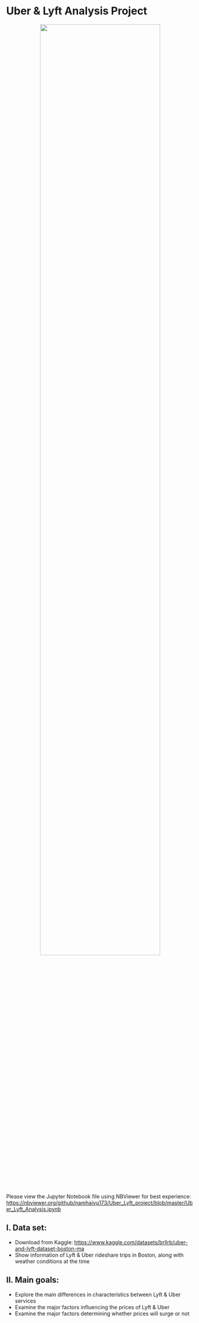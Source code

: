 # Uber & Lyft Analysis Project

<!---![alt text](https://www.ridester.com/wp-content/uploads/2021/09/uber_vs_lyft_overview_1.jpg) --->

<p align="center">
<img src="https://www.ridester.com/wp-content/uploads/2021/09/uber_vs_lyft_overview_1.jpg" 
alt="" title="Source: https://www.ridester.com/uber-vs-lyft/" width="80%" height="80%">
</p>

Please view the Jupyter Notebook file using NBViewer for best experience: https://nbviewer.org/github/namhaivu173/Uber_Lyft_project/blob/master/Uber_Lyft_Analysis.ipynb

## I. Data set:

- Download from Kaggle: https://www.kaggle.com/datasets/brllrb/uber-and-lyft-dataset-boston-ma
- Show information of Lyft & Uber rideshare trips in Boston, along with weather conditions at the time

## II. Main goals:

- Explore the main differences in characteristics between Lyft & Uber services
- Examine the major factors influencing the prices of Lyft & Uber
- Examine the major factors determining whether prices will surge or not
